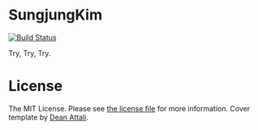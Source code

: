 # SungjungKim

[![Build Status](https://jenkins.gedmin.as/job/check-manifest/badge/icon)](https://sungjungkim.github.io)

Try, Try, Try.

# License
The MIT License. Please see [the license file](LICENSE) for more information.
Cover template by [Dean Attali](https://github.com/daattali/daattali.github.io).</p>